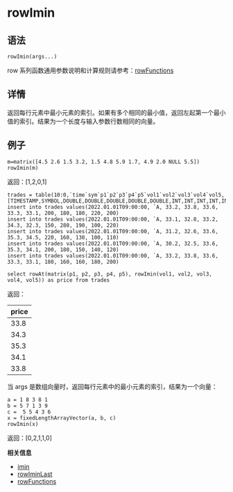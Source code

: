 # rowImin

## 语法

`rowImin(args...)`

row 系列函数通用参数说明和计算规则请参考：[rowFunctions](../themes/rowFunctions.md)

## 详情

返回每行元素中最小元素的索引。如果有多个相同的最小值，返回左起第一个最小值的索引。结果为一个长度与输入参数行数相同的向量。

## 例子

```
m=matrix([4.5 2.6 1.5 3.2, 1.5 4.8 5.9 1.7, 4.9 2.0 NULL 5.5])
rowImin(m)
```

返回：[1,2,0,1]

```
trades = table(10:0,`time`sym`p1`p2`p3`p4`p5`vol1`vol2`vol3`vol4`vol5,[TIMESTAMP,SYMBOL,DOUBLE,DOUBLE,DOUBLE,DOUBLE,DOUBLE,INT,INT,INT,INT,INT])
insert into trades values(2022.01.01T09:00:00, `A, 33.2, 33.8, 33.6, 33.3, 33.1, 200, 180, 180, 220, 200)
insert into trades values(2022.01.01T09:00:00, `A, 33.1, 32.8, 33.2, 34.3, 32.3, 150, 280, 190, 100, 220)
insert into trades values(2022.01.01T09:00:00, `A, 31.2, 32.6, 33.6, 35.3, 34.5, 220, 160, 130, 100, 110)
insert into trades values(2022.01.01T09:00:00, `A, 30.2, 32.5, 33.6, 35.3, 34.1, 200, 180, 150, 140, 120)
insert into trades values(2022.01.01T09:00:00, `A, 33.2, 33.8, 33.6, 33.3, 33.1, 180, 160, 160, 180, 200)

select rowAt(matrix(p1, p2, p3, p4, p5), rowImin(vol1, vol2, vol3, vol4, vol5)) as price from trades
```

返回：

| price |
| --- |
| 33.8 |
| 34.3 |
| 35.3 |
| 34.1 |
| 33.8 |

当 args 是数组向量时，返回每行元素中的最小元素的索引，结果为一个向量：

```
a = 1 8 3 8 1
b = 5 7 1 3 9
c =  5 5 4 3 6
x = fixedLengthArrayVector(a, b, c)
rowImin(x)
```

返回：[0,2,1,1,0]

**相关信息**

* [imin](../i/imin.html "imin")
* [rowIminLast](rowiminlast.html "rowIminLast")
* [rowFunctions](../themes/rowFunctions.html "rowFunctions")

